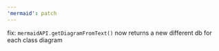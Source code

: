 ```yaml
---
'mermaid': patch
---
```


fix: `mermaidAPI.getDiagramFromText()` now returns a new different db for each class diagram

